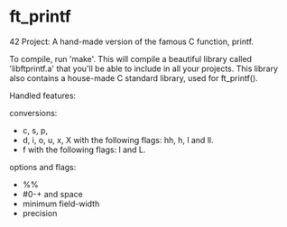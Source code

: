 # ft_printf
42 Project: A hand-made version of the famous C function, printf.

To compile, run 'make'. This will compile a beautiful library called 'libftprintf.a' that you'll be able to include in all your projects. This library also contains a house-made C standard library, used for ft_printf().

Handled features:

conversions: 
  - c, s, p,
  - d, i, o, u, x, X with the following flags: hh, h, l and ll.
  - f with the following flags: l and L.

options and flags:
  - %%
  - #0-+ and space
  - minimum field-width
  - precision
